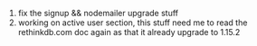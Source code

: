 1. fix the signup && nodemailer upgrade stuff
2. working on active user section, this stuff need me to read the rethinkdb.com doc again as that it already upgrade to 1.15.2